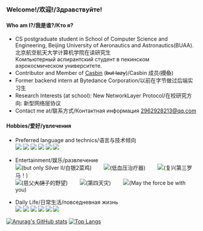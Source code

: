 ### Welcome!/欢迎!/Здравствуйте!
#### Who am I?/我是谁?/Кто я?
- CS postgraduate student in School of Computer Science and Engineering, Beijing University of Aeronautics and Astronautics(BUAA).<br>
北京航空航天大学计算机学院在读研究生<br>
Kомпьютерный аспирантский студент в пекинском аэрокосмическом университете.
- Contributor and Member of [Casbin](https://github.com/casbin) (~~but lazy~~)/Casbin 成员(~~摸鱼~~)
- Former backend intern at Bytedance Corporation/以前在字节做过后端实习生
- Research Interests (at school): New NetworkLayer Protocol/在校研究方向: 新型网络层协议
- Contact me at/联系方式/Контактная информация 2962928213@qq.com

#### Hobbies/爱好/увлечения
- Preferred language and technics/语言与技术倾向<br>
![](https://img.shields.io/badge/-Golang-blue) 
![](https://img.shields.io/badge/-C++-brightgreen)
![](https://img.shields.io/badge/-Kubernetes-blue)
![](https://img.shields.io/badge/-Casbin-blue)
![](https://img.shields.io/badge/-RTC-blue)
![](https://img.shields.io/badge/-WEB-blue)
- Entertainment/娱乐/развлечение<br>
![](https://img.shields.io/badge/-CSGO-yellow)(but only Silver II/白银2菜鸡)&ensp;&ensp;&ensp;&ensp;
![](https://img.shields.io/badge/-World%20of%20Tanks-lightgray)(低血压治疗器)&ensp;&ensp;&ensp;&ensp;
![](https://img.shields.io/badge/-Europa%20Universalis%20IV-yellowgreen)(复兴第三罗马！)<br>
![](https://img.shields.io/badge/-Heart%20of%20Iron%20IV-red)(慈父~~大胡子~~的野望)&ensp;&ensp;&ensp;&ensp;
![](https://img.shields.io/badge/-Stellaris-lightgreen)(第四天灾)&ensp;&ensp;&ensp;&ensp;
![](https://img.shields.io/badge/-StarWar-blue)(May the force be with you)

- Daily Life/日常生活/повседневная жизнь<br>
![](https://img.shields.io/badge/军乐-Military%20March-lightgreen)
![](https://img.shields.io/badge/русский%20язык-Russian%20language-brightgreen)
![](https://img.shields.io/badge/Русская%20история-Russian%20history-brightgreen)
![](https://img.shields.io/badge/近代历史-modern%20history-brightgreen)
![](https://img.shields.io/badge/西方历史-western%20history-brightgreen)
![](https://img.shields.io/badge/政治-Politics-brightgreen)


[![Anurag's GitHub stats](https://github-readme-stats.vercel.app/api?username=ComradeProgrammer&theme=dark&count_private=true&include_all_commits=true)](https://github.com/anuraghazra/github-readme-stats)
[![Top Langs](https://github-readme-stats.vercel.app/api/top-langs/?username=ComradeProgrammer&theme=dark&layout=compact&langs_count=10)](https://github.com/anuraghazra/github-readme-stats)

